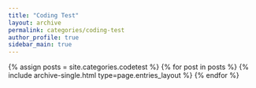 ```yaml
---
title: "Coding Test"
layout: archive
permalink: categories/coding-test
author_profile: true
sidebar_main: true
---
```



{% assign posts = site.categories.codetest %}
{% for post in posts %} {% include archive-single.html type=page.entries_layout %} {% endfor %}

